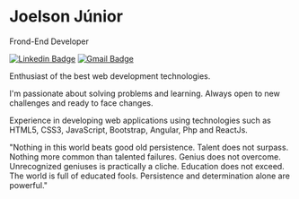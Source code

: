 
# Joelson Júnior 

Frond-End Developer 

[
![Linkedin Badge](https://img.shields.io/badge/-Joelson%20Júnior-673ab7?style=flat-square&logo=Linkedin&logoColor=white&link=https://www.linkedin.com/in/diego-schell-fernandes/)](https://www.linkedin.com/in/jlsnjnr/) 
[![Gmail Badge](https://img.shields.io/badge/-contato.joelsonjunior@gmail.com-673ab7?style=flat-square&logo=Gmail&logoColor=white&link=mailto:diego.schell.f@gmail.com)](mailto:contato.joelsonjunior@gmail.com)


Enthusiast of the best web development technologies.

I'm passionate about solving problems and learning. Always open to new challenges and ready to face changes.

Experience in developing web applications using technologies such as HTML5, CSS3, JavaScript, Bootstrap, Angular, Php and ReactJs.

"Nothing in this world beats good old persistence. Talent does not surpass. Nothing more common than talented failures. Genius does not overcome. Unrecognized geniuses is practically a cliche. Education does not exceed. The world is full of educated fools. Persistence and determination alone are powerful."

